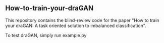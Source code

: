 ## How-to-train-your-draGAN
This repository contains the blind-review code for the paper "How to train your draGAN: A task oriented solution to imbalanced classification".


To test draGAN, simply run example.py
